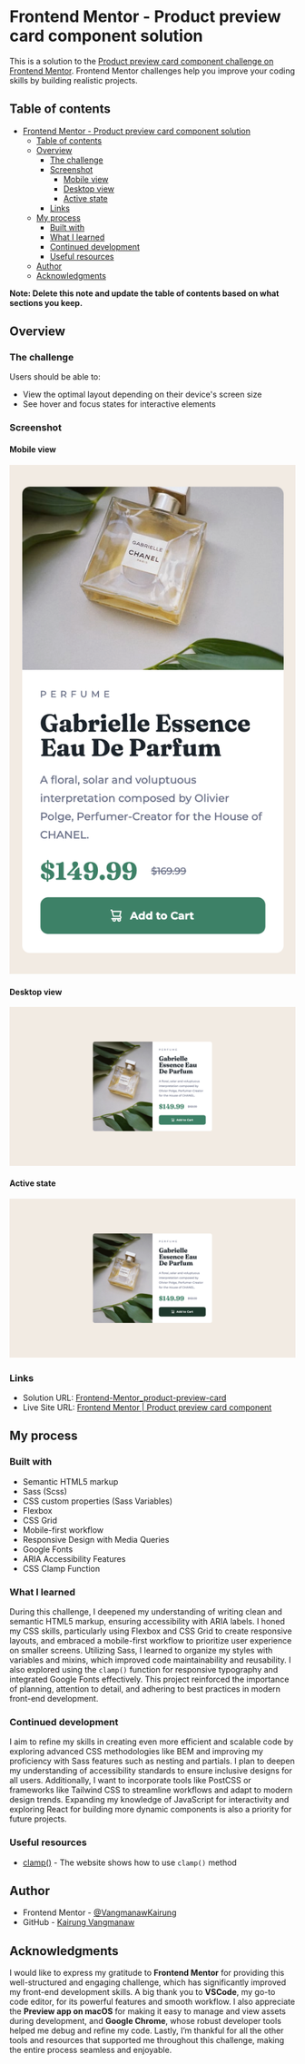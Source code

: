 # Frontend Mentor - Product preview card component solution

This is a solution to the [Product preview card component challenge on Frontend Mentor](https://www.frontendmentor.io/challenges/product-preview-card-component-GO7UmttRfa). Frontend Mentor challenges help you improve your coding skills by building realistic projects. 

## Table of contents

- [Frontend Mentor - Product preview card component solution](#frontend-mentor---product-preview-card-component-solution)
  - [Table of contents](#table-of-contents)
  - [Overview](#overview)
    - [The challenge](#the-challenge)
    - [Screenshot](#screenshot)
      - [Mobile view](#mobile-view)
      - [Desktop view](#desktop-view)
      - [Active state](#active-state)
    - [Links](#links)
  - [My process](#my-process)
    - [Built with](#built-with)
    - [What I learned](#what-i-learned)
    - [Continued development](#continued-development)
    - [Useful resources](#useful-resources)
  - [Author](#author)
  - [Acknowledgments](#acknowledgments)

**Note: Delete this note and update the table of contents based on what sections you keep.**

## Overview

### The challenge

Users should be able to:

- View the optimal layout depending on their device's screen size
- See hover and focus states for interactive elements

### Screenshot

#### Mobile view

![](./sources/screenshots/Mobile%20view.png)

#### Desktop view

![](./sources/screenshots/Desktop%20view.png)

#### Active state

![](./sources/screenshots/Active%20state.png)

### Links

- Solution URL: [Frontend-Mentor_product-preview-card](https://github.com/VangmanawKairung/Frontend-Mentor_product-preview-card)
- Live Site URL: [Frontend Mentor | Product preview card component](https://vangmanawkairung.github.io/Frontend-Mentor_product-preview-card/)

## My process

### Built with

- Semantic HTML5 markup
- Sass (Scss)
- CSS custom properties (Sass Variables)
- Flexbox
- CSS Grid
- Mobile-first workflow
- Responsive Design with Media Queries
- Google Fonts
- ARIA Accessibility Features
- CSS Clamp Function

### What I learned

During this challenge, I deepened my understanding of writing clean and semantic HTML5 markup, ensuring accessibility with ARIA labels. I honed my CSS skills, particularly using Flexbox and CSS Grid to create responsive layouts, and embraced a mobile-first workflow to prioritize user experience on smaller screens. Utilizing Sass, I learned to organize my styles with variables and mixins, which improved code maintainability and reusability. I also explored using the `clamp()` function for responsive typography and integrated Google Fonts effectively. This project reinforced the importance of planning, attention to detail, and adhering to best practices in modern front-end development.

### Continued development

I aim to refine my skills in creating even more efficient and scalable code by exploring advanced CSS methodologies like BEM and improving my proficiency with Sass features such as nesting and partials. I plan to deepen my understanding of accessibility standards to ensure inclusive designs for all users. Additionally, I want to incorporate tools like PostCSS or frameworks like Tailwind CSS to streamline workflows and adapt to modern design trends. Expanding my knowledge of JavaScript for interactivity and exploring React for building more dynamic components is also a priority for future projects.

### Useful resources

- [clamp()](https://developer.mozilla.org/en-US/docs/Web/CSS/clamp) - The website shows how to use `clamp()` method

## Author

- Frontend Mentor - [@VangmanawKairung](https://www.frontendmentor.io/profile/VangmanawKairung)
- GitHub - [Kairung Vangmanaw](https://github.com/VangmanawKairung)

## Acknowledgments

I would like to express my gratitude to **Frontend Mentor** for providing this well-structured and engaging challenge, which has significantly improved my front-end development skills. A big thank you to **VSCode**, my go-to code editor, for its powerful features and smooth workflow. I also appreciate the **Preview app on macOS** for making it easy to manage and view assets during development, and **Google Chrome**, whose robust developer tools helped me debug and refine my code. Lastly, I’m thankful for all the other tools and resources that supported me throughout this challenge, making the entire process seamless and enjoyable.
